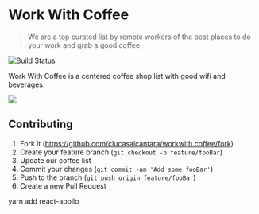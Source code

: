# Work With Coffee
> We are a top curated list by remote workers of the best places to do your work and grab a good coffee

[![Build Status][travis-image]][travis-url]

Work With Coffee is a centered coffee shop list with good wifi and beverages.

![](header.png)

## Contributing

1. Fork it (<https://github.com/clucasalcantara/workwith.coffee/fork>)
2. Create your feature branch (`git checkout -b feature/fooBar`)
2. Update our coffee list
3. Commit your changes (`git commit -am 'Add some fooBar'`)
4. Push to the branch (`git push origin feature/fooBar`)
5. Create a new Pull Request

<!-- Markdown link & img dfn's -->
[travis-image]: https://img.shields.io/travis/dbader/node-datadog-metrics/master.svg?style=flat-square
[travis-url]: https://travis-ci.org/dbader/node-datadog-metrics
[wiki]: https://github.com/clucasalcantara/workwith.coffee/wiki
yarn add react-apollo
